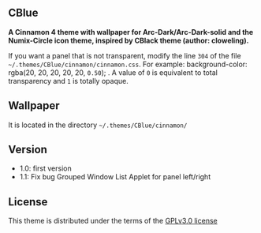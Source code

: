 ## CBlue

**A Cinnamon 4 theme with wallpaper for Arc-Dark/Arc-Dark-solid and the Numix-Circle icon theme, inspired by CBlack theme (author: cloweling).**

If you want a panel that is not transparent, modify the line `304` of the file `~/.themes/CBlue/cinnamon/cinnamon.css`. For example: background-color: rgba(20, 20, 20, 20, 20, `0.50`); . A value of `0` is equivalent to total transparency and `1` is totally opaque.

## Wallpaper

It is located in the directory `~/.themes/CBlue/cinnamon/`

## Version

* 1.0: first version
* 1.1: Fix bug Grouped Window List Applet for panel left/right
	
## License

This theme is distributed under the terms of the [GPLv3.0 license](https://raw.githubusercontent.com/linuxmint/cinnamon-spices-themes/master/CBlue/LICENCE)